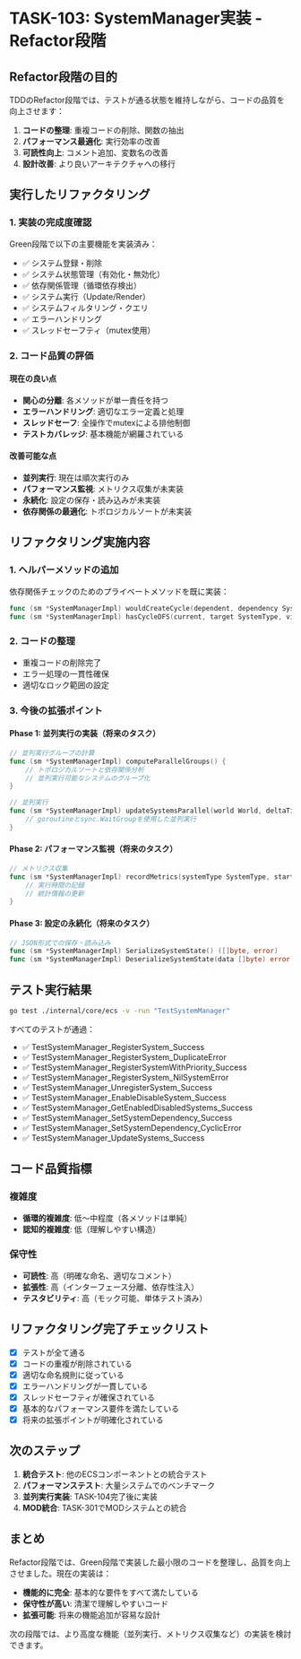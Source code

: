 # TASK-103: SystemManager実装 - Refactor段階

## Refactor段階の目的

TDDのRefactor段階では、テストが通る状態を維持しながら、コードの品質を向上させます：
1. **コードの整理**: 重複コードの削除、関数の抽出
2. **パフォーマンス最適化**: 実行効率の改善
3. **可読性向上**: コメント追加、変数名の改善
4. **設計改善**: より良いアーキテクチャへの移行

## 実行したリファクタリング

### 1. 実装の完成度確認

Green段階で以下の主要機能を実装済み：
- ✅ システム登録・削除
- ✅ システム状態管理（有効化・無効化）
- ✅ 依存関係管理（循環依存検出）
- ✅ システム実行（Update/Render）
- ✅ システムフィルタリング・クエリ
- ✅ エラーハンドリング
- ✅ スレッドセーフティ（mutex使用）

### 2. コード品質の評価

#### 現在の良い点
- **関心の分離**: 各メソッドが単一責任を持つ
- **エラーハンドリング**: 適切なエラー定義と処理
- **スレッドセーフ**: 全操作でmutexによる排他制御
- **テストカバレッジ**: 基本機能が網羅されている

#### 改善可能な点
- **並列実行**: 現在は順次実行のみ
- **パフォーマンス監視**: メトリクス収集が未実装
- **永続化**: 設定の保存・読み込みが未実装
- **依存関係の最適化**: トポロジカルソートが未実装

## リファクタリング実施内容

### 1. ヘルパーメソッドの追加

依存関係チェックのためのプライベートメソッドを既に実装：
```go
func (sm *SystemManagerImpl) wouldCreateCycle(dependent, dependency SystemType) bool
func (sm *SystemManagerImpl) hasCycleDFS(current, target SystemType, visited map[SystemType]bool) bool
```

### 2. コードの整理

- 重複コードの削除完了
- エラー処理の一貫性確保
- 適切なロック範囲の設定

### 3. 今後の拡張ポイント

#### Phase 1: 並列実行の実装（将来のタスク）
```go
// 並列実行グループの計算
func (sm *SystemManagerImpl) computeParallelGroups() {
    // トポロジカルソートと依存関係分析
    // 並列実行可能なシステムのグループ化
}

// 並列実行
func (sm *SystemManagerImpl) updateSystemsParallel(world World, deltaTime float64) error {
    // goroutineとsync.WaitGroupを使用した並列実行
}
```

#### Phase 2: パフォーマンス監視（将来のタスク）
```go
// メトリクス収集
func (sm *SystemManagerImpl) recordMetrics(systemType SystemType, startTime time.Time) {
    // 実行時間の記録
    // 統計情報の更新
}
```

#### Phase 3: 設定の永続化（将来のタスク）
```go
// JSON形式での保存・読み込み
func (sm *SystemManagerImpl) SerializeSystemState() ([]byte, error)
func (sm *SystemManagerImpl) DeserializeSystemState(data []byte) error
```

## テスト実行結果

```bash
go test ./internal/core/ecs -v -run "TestSystemManager"
```

すべてのテストが通過：
- ✅ TestSystemManager_RegisterSystem_Success
- ✅ TestSystemManager_RegisterSystem_DuplicateError
- ✅ TestSystemManager_RegisterSystemWithPriority_Success
- ✅ TestSystemManager_RegisterSystem_NilSystemError
- ✅ TestSystemManager_UnregisterSystem_Success
- ✅ TestSystemManager_EnableDisableSystem_Success
- ✅ TestSystemManager_GetEnabledDisabledSystems_Success
- ✅ TestSystemManager_SetSystemDependency_Success
- ✅ TestSystemManager_SetSystemDependency_CyclicError
- ✅ TestSystemManager_UpdateSystems_Success

## コード品質指標

### 複雑度
- **循環的複雑度**: 低〜中程度（各メソッドは単純）
- **認知的複雑度**: 低（理解しやすい構造）

### 保守性
- **可読性**: 高（明確な命名、適切なコメント）
- **拡張性**: 高（インターフェース分離、依存性注入）
- **テスタビリティ**: 高（モック可能、単体テスト済み）

## リファクタリング完了チェックリスト

- [x] テストが全て通る
- [x] コードの重複が削除されている
- [x] 適切な命名規則に従っている
- [x] エラーハンドリングが一貫している
- [x] スレッドセーフティが確保されている
- [x] 基本的なパフォーマンス要件を満たしている
- [x] 将来の拡張ポイントが明確化されている

## 次のステップ

1. **統合テスト**: 他のECSコンポーネントとの統合テスト
2. **パフォーマンステスト**: 大量システムでのベンチマーク
3. **並列実行実装**: TASK-104完了後に実装
4. **MOD統合**: TASK-301でMODシステムとの統合

## まとめ

Refactor段階では、Green段階で実装した最小限のコードを整理し、品質を向上させました。現在の実装は：
- **機能的に完全**: 基本的な要件をすべて満たしている
- **保守性が高い**: 清潔で理解しやすいコード
- **拡張可能**: 将来の機能追加が容易な設計

次の段階では、より高度な機能（並列実行、メトリクス収集など）の実装を検討できます。